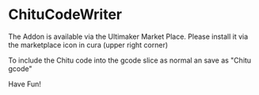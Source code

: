 # ChituCodeWriter
The Addon is available via the Ultimaker Market Place.
Please install it via the marketplace icon in cura (upper right corner)

To include the Chitu code into the gcode slice as normal an save as "Chitu gcode"

Have Fun!
